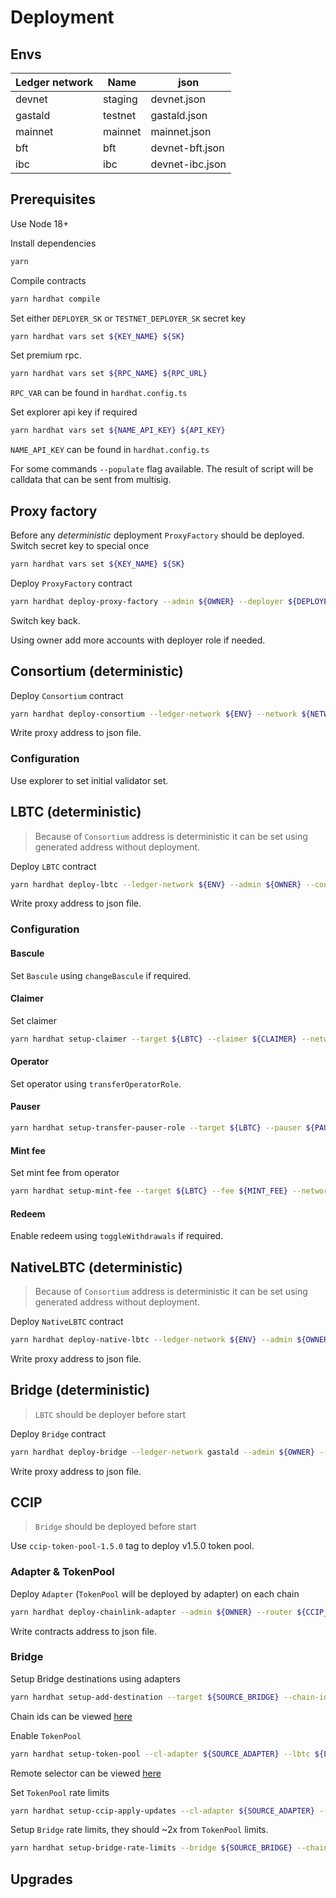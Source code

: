 # Deployment

## Envs
| Ledger network | Name    | json            |
|----------------|---------|-----------------|
| devnet         | staging | devnet.json     |
| gastald        | testnet | gastald.json    |
| mainnet        | mainnet | mainnet.json    |
| bft            | bft     | devnet-bft.json |
| ibc            | ibc     | devnet-ibc.json |

## Prerequisites
Use Node 18+

Install dependencies
```bash
yarn
```
Compile contracts
```bash
yarn hardhat compile
```
Set either `DEPLOYER_SK` or `TESTNET_DEPLOYER_SK` secret key
```bash
yarn hardhat vars set ${KEY_NAME} ${SK}
```

Set premium rpc.
```bash
yarn hardhat vars set ${RPC_NAME} ${RPC_URL}
```
`RPC_VAR` can be found in `hardhat.config.ts`

Set explorer api key if required
```bash
yarn hardhat vars set ${NAME_API_KEY} ${API_KEY}
```
`NAME_API_KEY` can be found in `hardhat.config.ts`

For some commands `--populate` flag available.
The result of script will be calldata that can be sent from multisig.

## Proxy factory
Before any *deterministic* deployment `ProxyFactory` should be deployed.
Switch secret key to special once
```bash
yarn hardhat vars set ${KEY_NAME} ${SK}
```

Deploy `ProxyFactory` contract
```bash
yarn hardhat deploy-proxy-factory --admin ${OWNER} --deployer ${DEPLOYER} --network ${NETWORK}
```

Switch key back.

Using owner add more accounts with deployer role if needed.

## Consortium (deterministic)
Deploy `Consortium` contract
```bash
yarn hardhat deploy-consortium --ledger-network ${ENV} --network ${NETWORK}
```
Write proxy address to json file.

### Configuration

Use explorer to set initial validator set.

## LBTC (deterministic)
> Because of `Consortium` address is deterministic it can be set using generated address without deployment.

Deploy `LBTC` contract
```bash
yarn hardhat deploy-lbtc --ledger-network ${ENV} --admin ${OWNER} --consortium ${CONSORTIUM} --burn-commission ${BURN_COMMISSION} --network ${NETWORK} --treasury ${OWNER}
```
Write proxy address to json file.

### Configuration

#### Bascule
Set `Bascule` using `changeBascule` if required.

#### Claimer
Set claimer
```bash
yarn hardhat setup-claimer --target ${LBTC} --claimer ${CLAIMER} --network ${NETWORK}
```

#### Operator
Set operator using `transferOperatorRole`.

#### Pauser
```bash
yarn hardhat setup-transfer-pauser-role --target ${LBTC} --pauser ${PAUSER} --network ${NETWORK}
```

#### Mint fee
Set mint fee from operator
```bash
yarn hardhat setup-mint-fee --target ${LBTC} --fee ${MINT_FEE} --network ${NETWORK}
```

#### Redeem
Enable redeem using `toggleWithdrawals` if required.

## NativeLBTC (deterministic)
> Because of `Consortium` address is deterministic it can be set using generated address without deployment.

Deploy `NativeLBTC` contract
```bash
yarn hardhat deploy-native-lbtc --ledger-network ${ENV} --admin ${OWNER} --consortium ${CONSORTIUM} --burn-commission ${BURN_COMMISSION} --network ${NETWORK} --treasury ${OWNER}
```
Write proxy address to json file.

## Bridge (deterministic)
> `LBTC` should be deployer before start

Deploy `Bridge` contract
```bash
yarn hardhat deploy-bridge --ledger-network gastald --admin ${OWNER} --lbtc ${LBTC} --treasury ${OWNER} --network ${NETWORK}
```
Write proxy address to json file.

## CCIP
> `Bridge` should be deployed before start

Use `ccip-token-pool-1.5.0` tag to deploy v1.5.0 token pool.

### Adapter & TokenPool
Deploy `Adapter` (`TokenPool` will be deployed by adapter) on each chain
```bash
yarn hardhat deploy-chainlink-adapter --admin ${OWNER} --router ${CCIP_ROUTER} --bridge ${BRIDGE} --rmn ${CCIP_RMN} --network ${NETWORK}
```
Write contracts address to json file.

### Bridge

Setup Bridge destinations using adapters
```bash
yarn hardhat setup-add-destination --target ${SOURCE_BRIDGE} --chain-id ${TO_CHAIN_ID} --contract ${DESTINATION_BRIDGE} --rel-commission ${RELATIVE_COMMISSION} --abs-commission ${ABSOLUTE_COMMISSION} --adapter ${SOURCE_ADAPTER} --require-consortium --network ${NETWORK}
```
Chain ids can be viewed [here](https://chainlist.org)

Enable `TokenPool`
```bash
yarn hardhat setup-token-pool --cl-adapter ${SOURCE_ADAPTER} --lbtc ${LBTC} --remote-selector ${DESTINATION_CCIP_SELECTOR} --chain ${DESTINATION_CHAIN_ID} --remote-pool ${DESTINATION_TOKEN_POOL} --network ${NETWORK} 
```
Remote selector can be viewed [here](https://docs.chain.link/ccip/directory/mainnet)

Set `TokenPool` rate limits
```bash
yarn hardhat setup-ccip-apply-updates --cl-adapter ${SOURCE_ADAPTER} --remote-selector ${DESTINATION_CCIP_SELECTOR} --inbound-limit-rate ${INBOUND_REFILL_PER_SECOND} --inbound-limit-cap ${INBOUND_BUCKET_LIMIT} --outbound-limit-rate ${OUTBOUND_REFILL_PER_SECOND} --outbound-limit-cap ${OUTBOUND_BUCKET_LIMIT} --network ${NETWORK} 
```

Setup `Bridge` rate limits, they should ~2x from `TokenPool` limits.
```bash
yarn hardhat setup-bridge-rate-limits --bridge ${SOURCE_BRIDGE} --chain-id ${TO_CHAIN_ID} --network ${NETWORK} --window ${WINDOW_SECONDS} --limit ${WINDOW_LIMIT} [--populate]
```

## Upgrades



